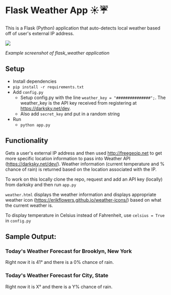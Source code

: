 # Flask Weather App ☀️☔️

This is a Flask (Python) application that auto-detects local weather based off of user's external IP address.

<img src="https://raw.githubusercontent.com/M0nica/flask_weather/master/static/nyc_weather_screenshot.png">

_Example screenshot of flask_weather application_

## Setup

- Install dependencies
- `pip install -r requirements.txt`
- Add `config.py`
  - Setup config.py with the line `weather_key = "###############";`. The weather_key is the API key received from registering at https://darksky.net/dev.
  - Also add `secret_key` and put in a random string
- Run
  - `python app.py`

## Functionality

Gets a user's external IP address and then used http://freegeoip.net to get more specific location information to pass into Weather API (https://darksky.net/dev/). Weather information (current temperature and % chance of rain) is returned based on the location associated with the IP.

To work on this locally clone the repo, request and add an API key (locally) from darksky and then run `app.py`

`weather.html` displays the weather information and displays appropriate weather icon (https://erikflowers.github.io/weather-icons/) based on what the current weather is.

To display temperature in Celsius instead of Fahrenheit, use `celsius = True` in `config.py`

## Sample Output:

### Today's Weather Forecast for Brooklyn, New York

Right now it is 41° and there is a 0% chance of rain.

### Today's Weather Forecast for City, State

Right now it is X° and there is a Y% chance of rain.
